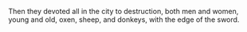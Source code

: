 Then they devoted all in the city to destruction, both men and women, young and old, oxen, sheep, and donkeys, with the edge of the sword.
